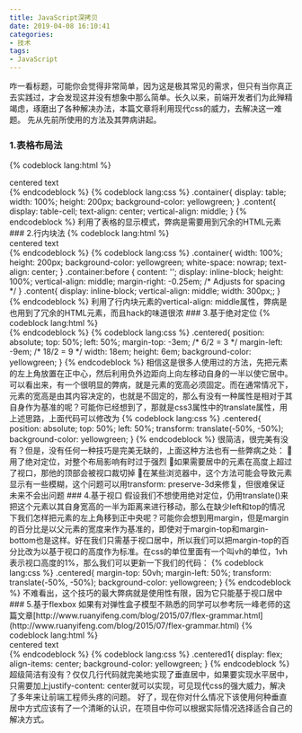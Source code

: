```yaml
---
title: JavaScript深拷贝
date: 2019-04-08 16:10:41
categories:
- 技术
tags:
- JavaScript
---
```

咋一看标题，可能你会觉得非常简单，因为这是极其常见的需求，但只有当你真正去实践过，才会发现这并没有想象中那么简单。长久以来，前端开发者们为此殚精竭虑，琢磨出了各种解决办法，本篇文章将利用现代css的威力，去解决这一难题。
先从先前所使用的方法及其弊病讲起。
### 1.表格布局法
{% codeblock lang:html %}
<div class="container">
  <div class="content">
    centered text
  </div>
</div>
{% endcodeblock %}
{% codeblock lang:css %}
  .container{
    display: table;
    width: 100%;
    height: 200px;
    background-color: yellowgreen;
  }
  .content{
    display: table-cell;
    text-align: center;
    vertical-align: middle;
  }
{% endcodeblock %}
利用了表格的显示模式，弊病是需要用到冗余的HTML元素
### 2.行内块法
{% codeblock lang:html %}
<div class="container">
  <div class="content">
    centered text
  </div>
</div>
{% endcodeblock %}
{% codeblock lang:css %}
  .container{
    width: 100%;
    height: 200px;
    background-color: yellowgreen;
    white-space: nowrap;
    text-align: center;
  }
  .container:before {
    content: '';
    display: inline-block;
    height: 100%;
    vertical-align: middle;
    margin-right: -0.25em; /* Adjusts for spacing */
  }
  .content{
    display: inline-block;
    vertical-align: middle;
    width: 300px;;
  }
{% endcodeblock %}
利用了行内块元素的vertical-align: middle属性，弊病是也用到了冗余的HTML元素，而且hack的味道很浓
### 3.基于绝对定位 
{% codeblock lang:html %}
  <div class="centered"></div>
{% endcodeblock %}
{% codeblock lang:css %}
  .centered{
    position: absolute;
    top: 50%;
    left: 50%;
    margin-top: -3em; /* 6/2 = 3 */
    margin-left: -9em; /* 18/2 = 9 */
    width: 18em;
    height: 6em;
    background-color: yellowgreen;
  }  
{% endcodeblock %}
相信这是很多人使用过的方法，先把元素的左上角放置在正中心，然后利用负外边距向上向左移动自身的一半以使它居中。可以看出来，有一个很明显的弊病，就是元素的宽高必须固定。而在通常情况下，元素的宽高是由其内容决定的，也就是不固定的，那么有没有一种属性是相对于其自身作为基准的呢？可能你已经想到了，那就是css3属性中的translate属性，用上述思路，上面代码可以修改为
{% codeblock lang:css %}
  .centered{
    position: absolute;
    top: 50%;
    left: 50%;
    transform: translate(-50%, -50%);
    background-color: yellowgreen;
  }  
{% endcodeblock %}
很简洁，很完美有没有？但是，没有任何一种技巧是完美无缺的，上面这种方法也有一些弊病之处：
用了绝对定位，对整个布局影响有时过于强烈
如果需要居中的元素在高度上超过了视口，那他的顶部会被视口裁切掉
在某些浏览器中，这个方法可能会导致元素显示有一些模糊，这个问题可以用transform: preserve-3d来修复，但很难保证未来不会出问题
### 4.基于视口
假设我们不想使用绝对定位，仍用translate()来把这个元素以其自身宽高的一半为距离来进行移动，那么在缺少left和top的情况下我们怎样把元素的左上角移到正中央呢？可能你会想到用margin，但是margin的百分比是以父元素的宽度来作为基准的，即使对于margin-top和margin-bottom也是这样。好在我们只需基于视口居中，所以我们可以把margin-top的百分比改为以基于视口的高度作为标准。在css的单位里面有一个叫vh的单位，1vh表示视口高度的1%，那么我们可以更新一下我们的代码：
{% codeblock lang:css %}
  .centered{
    margin-top: 50vh;
    margin-left: 50%;
    transform: translate(-50%, -50%);
    background-color: yellowgreen;
  }
{% endcodeblock %}
不难看出，这个技巧的最大弊病就是使用性有限，因为它只能基于视口居中
### 5.基于flexbox
如果有对弹性盒子模型不熟悉的同学可以参考阮一峰老师的这篇文章[http://www.ruanyifeng.com/blog/2015/07/flex-grammar.html](http://www.ruanyifeng.com/blog/2015/07/flex-grammar.html)  
{% codeblock lang:html %}
  <div class="centered">centered text</div>
{% endcodeblock %}
{% codeblock lang:css %}
  .centered1{
    display: flex;
    align-items: center;
    background-color: yellowgreen;
  } 
{% endcodeblock %}
超级简洁有没有？仅仅几行代码就完美地实现了垂直居中，如果要实现水平居中，只需要加上justify-content: center就可以实现，可见现代css的强大威力，解决了多年来让前端工程师头疼的问题。
好了，现在你对什么情况下该使用何种垂直居中方式应该有了一个清晰的认识，在项目中你可以根据实际情况选择适合自己的解决方式。

